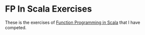 # FP In Scala Exercises

These is the exercises of [Function Programming in Scala](http://www.amazon.com/Functional-Programming-Scala-Paul-Chiusano/dp/1617290653) that I have competed.

